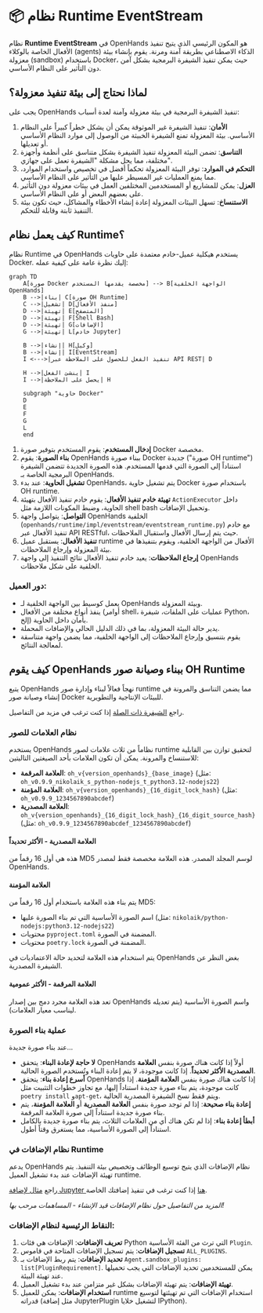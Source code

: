 

# 📦 نظام **Runtime EventStream**

نظام **Runtime EventStream** في OpenHands هو المكون الرئيسي الذي يتيح تنفيذ الأفعال الخاصة بالوكلاء (agents) الذكاء الاصطناعي بطريقة آمنة ومرنة. يقوم بإنشاء بيئة معزولة (sandbox) باستخدام Docker، حيث يمكن تنفيذ الشيفرة البرمجية بشكل آمن دون التأثير على النظام الأساسي.

## لماذا نحتاج إلى بيئة تنفيذ معزولة؟

يجب على OpenHands تنفيذ الشيفرة البرمجية في بيئة معزولة وآمنة لعدة أسباب:

1. **الأمان**: تنفيذ الشيفرة غير الموثوقة يمكن أن يشكل خطراً كبيراً على النظام الأساسي. بيئة المعزولة تمنع الشيفرة الخبيثة من الوصول إلى موارد النظام الأساسي أو تعديلها.
2. **التناسق**: تضمن البيئة المعزولة تنفيذ الشيفرة بشكل متناسق على أنظمة وأجهزة مختلفة، مما يحل مشكلة "الشيفرة تعمل على جهازي".
3. **التحكم في الموارد**: توفر البيئة المعزولة تحكماً أفضل في تخصيص واستخدام الموارد، مما يمنع العمليات غير المسيطر عليها من التأثير على النظام الأساسي.
4. **العزل**: يمكن للمشاريع أو المستخدمين المختلفين العمل في بيئات معزولة دون التأثير على بعضهم البعض أو على النظام الأساسي.
5. **الاستنساخ**: تسهل البيئات المعزولة إعادة إنشاء الأخطاء والمشاكل، حيث تكون بيئة التنفيذ ثابتة وقابلة للتحكم.

## كيف يعمل نظام Runtime؟

نظام Runtime في OpenHands يستخدم هيكلية عميل-خادم معتمدة على حاويات Docker. إليك نظرة عامة على كيفية عمله:

```mermaid
graph TD
    A[صورة Docker مخصصة يقدمها المستخدم] --> B[الواجهة الخلفية OpenHands]
    B -->|بناء| C[صورة OH Runtime]
    C -->|تشغيل| D[منفذ الأفعال]
    D -->|تهيئة| E[المتصفح]
    D -->|تهيئة| F[Shell Bash]
    D -->|تهيئة| G[الإضافات]
    G -->|تهيئة| L[خادم Jupyter]

    B -->|إنشاء| H[وكيل]
    B -->|إنشاء| I[EventStream]
    I <--->|تنفيذ الفعل للحصول على الملاحظة عبر API REST| D

    H -->|ينشئ الفعل| I
    I -->|يحصل على الملاحظة| H

    subgraph "حاوية Docker"
    D
    E
    F
    G
    L
    end
```

1. **إدخال المستخدم**: يقوم المستخدم بتوفير صورة Docker مخصصة.
2. **بناء الصورة**: يقوم OpenHands ببناء صورة Docker جديدة ("صورة OH runtime") استناداً إلى الصورة التي قدمها المستخدم. هذه الصورة الجديدة تتضمن الشيفرة البرمجية الخاصة بـ OpenHands.
3. **تشغيل الحاوية**: عند بدء OpenHands، يتم تشغيل حاوية Docker باستخدام صورة OH runtime.
4. **تهيئة خادم تنفيذ الأفعال**: يقوم خادم تنفيذ الأفعال بتهيئة `ActionExecutor` داخل الحاوية، وضبط المكونات اللازمة مثل shell bash وتحميل الإضافات.
5. **التواصل**: يتواصل واجهة OpenHands الخلفية (`openhands/runtime/impl/eventstream/eventstream_runtime.py`) مع خادم تنفيذ الأفعال عبر API RESTful، حيث يتم إرسال الأفعال واستقبال الملاحظات.
6. **تنفيذ الأفعال**: يستقبل عميل runtime الأفعال من الواجهة الخلفية، ويقوم بتنفيذها في بيئة المعزولة وإرجاع الملاحظات.
7. **إرجاع الملاحظات**: يعيد خادم تنفيذ الأفعال نتائج التنفيذ إلى واجهة OpenHands الخلفية على شكل ملاحظات.

### دور العميل:
- يعمل كوسيط بين الواجهة الخلفية لـ OpenHands وبيئة المعزولة.
- ينفذ أنواع مختلفة من الأفعال (أوامر shell، عمليات على الملفات، شيفرة Python، إلخ) بأمان داخل الحاوية.
- يدير حالة البيئة المعزولة، بما في ذلك الدليل الحالي والإضافات المحملة.
- يقوم بتنسيق وإرجاع الملاحظات إلى الواجهة الخلفية، مما يضمن واجهة متناسقة لمعالجة النتائج.

## كيف يقوم OpenHands ببناء وصيانة صور OH Runtime

يتبع OpenHands نهجاً فعالاً لبناء وإدارة صور runtime مما يضمن التناسق والمرونة في إنشاء وصيانة صور Docker للبيئات الإنتاجية والتطويرية.

راجع [الشيفرة ذات الصلة](https://github.com/All-Hands-AI/OpenHands/blob/main/openhands/runtime/utils/runtime_build.py) إذا كنت ترغب في مزيد من التفاصيل.

### نظام العلامات للصور

يستخدم OpenHands نظاماً من ثلاث علامات لصور runtime لتحقيق توازن بين القابلية للاستنساخ والمرونة. يمكن أن تكون العلامات بأحد الصيغتين التاليتين:

- **العلامة المرقمة**: `oh_v{version_openhands}_{base_image}` (مثل: `oh_v0.9.9_nikolaik_s_python-nodejs_t_python3.12-nodejs22`)
- **العلامة المؤمنة**: `oh_v{version_openhands}_{16_digit_lock_hash}` (مثل: `oh_v0.9.9_1234567890abcdef`)
- **العلامة المصدرية**: `oh_v{version_openhands}_{16_digit_lock_hash}_{16_digit_source_hash}`
  (مثل: `oh_v0.9.9_1234567890abcdef_1234567890abcdef`)

#### العلامة المصدرية - الأكثر تحديداً

هذه هي أول 16 رقماً من MD5 لوسم المجلد المصدر. هذه العلامة مخصصة فقط لمصدر OpenHands.

#### العلامة المؤمنة

يتم بناء هذه العلامة باستخدام أول 16 رقماً من MD5:
- اسم الصورة الأساسية التي تم بناء الصورة عليها (مثل: `nikolaik/python-nodejs:python3.12-nodejs22`)
- محتويات `pyproject.toml` المضمنة في الصورة.
- محتويات `poetry.lock` المضمنة في الصورة.

يتم استخدام هذه العلامة لتحديد حالة الاعتماديات في OpenHands بغض النظر عن الشيفرة المصدرية.

#### العلامة المرقمة - الأكثر عمومية

تعد هذه العلامة مجرد دمج بين إصدار OpenHands واسم الصورة الأساسية (يتم تعديله ليناسب معيار العلامات).

### عملية بناء الصورة

عند بناء صورة جديدة...

- **لا حاجة لإعادة البناء**: يتحقق OpenHands أولاً إذا كانت هناك صورة بنفس **العلامة المصدرية الأكثر تحديداً**. إذا كانت موجودة، لا يتم إعادة البناء وتُستخدم الصورة الحالية.
- **أسرع إعادة بناء**: يتحقق OpenHands إذا كانت هناك صورة بنفس **العلامة المؤمنة**. إذا كانت موجودة، يتم بناء صورة جديدة استناداً إليها، مع تجاوز خطوات التثبيت مثل `poetry install` و`apt-get`، ويتم فقط نسخ الشيفرة المصدرية الحالية.
- **إعادة بناء صحيحة**: إذا لم توجد صورة بنفس **العلامة المصدرية** أو **العلامة المؤمنة**، يتم بناء صورة جديدة استناداً إلى صورة العلامة المرقمة.
- **أبطأ إعادة بناء**: إذا لم تكن هناك أي من العلامات الثلاث، يتم بناء صورة جديدة بالكامل استناداً إلى الصورة الأساسية، مما يستغرق وقتاً أطول.

### نظام الإضافات في Runtime

يدعم OpenHands نظام الإضافات الذي يتيح توسيع الوظائف وتخصيص بيئة التنفيذ. يتم تهيئة الإضافات عند بدء تشغيل العميل runtime.

راجع [مثال لإضافة Jupyter هنا](https://github.com/All-Hands-AI/OpenHands/blob/ecf4aed28b0cf7c18d4d8ff554883ba182fc6bdd/openhands/runtime/plugins/jupyter/__init__.py#L21-L55) إذا كنت ترغب في تنفيذ إضافتك الخاصة.

*المزيد من التفاصيل حول نظام الإضافات قيد الإنشاء - المساهمات مرحب بها!*

### النقاط الرئيسية لنظام الإضافات:
1. **تعريف الإضافات**: الإضافات هي فئات Python التي ترث من الفئة الأساسية `Plugin`.
2. **تسجيل الإضافات**: يتم تسجيل الإضافات المتاحة في قاموس `ALL_PLUGINS`.
3. **تحديد الإضافات**: يتم ربط الإضافات بـ `Agent.sandbox_plugins: list[PluginRequirement]`. يمكن للمستخدمين تحديد الإضافات التي يجب تحميلها عند تهيئة البيئة.
4. **تهيئة الإضافات**: يتم تهيئة الإضافات بشكل غير متزامن عند بدء تشغيل العميل.
5. **استخدام الإضافات**: يمكن للعميل runtime استخدام الإضافات التي تم تهيئتها لتوسيع قدراته (مثل إضافة JupyterPlugin لتشغيل خلايا IPython).
